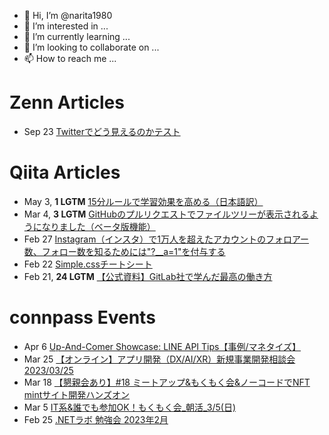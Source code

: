 - 👋 Hi, I’m @narita1980
- 👀 I’m interested in ...
- 🌱 I’m currently learning ...
- 💞️ I’m looking to collaborate on ...
- 📫 How to reach me ...

# Zenn Articles

<!-- profile updater begin: zenn -->
- Sep 23 [Twitterでどう見えるのかテスト](https://zenn.dev/narita1980/articles/cbb21f8d7f785752d6ac)
<!-- profile updater end: zenn -->

# Qiita Articles

<!-- profile updater begin: qiita -->
- May 3, **1 LGTM** [15分ルールで学習効果を高める（日本語訳）](https://qiita.com/narita1980/items/d0ad5246344fc6e4380f)
- Mar 4, **3 LGTM** [GitHubのプルリクエストでファイルツリーが表示されるようになりました（ベータ版機能）](https://qiita.com/narita1980/items/bee2c5232342a51e0415)
- Feb 27 [Instagram（インスタ）で1万人を超えたアカウントのフォロアー数、フォロー数を知るためには"?__a=1"を付与する](https://qiita.com/narita1980/items/630b7014fa893461b991)
- Feb 22 [Simple.cssチートシート](https://qiita.com/narita1980/items/fd2ccf0e91944aab9fd5)
- Feb 21, **24 LGTM** [【公式資料】GitLab社で学んだ最高の働き方](https://qiita.com/narita1980/items/d7d142c2bb6312cb9ad6)
<!-- profile updater end: qiita -->

# connpass Events

<!-- profile updater begin: connpass -->
- Apr 6 [Up-And-Comer Showcase: LINE API Tips【事例/マネタイズ】](https://linedevelopercommunity.connpass.com/event/275767/)
- Mar 25 [【オンライン】アプリ開発（DX/AI/XR）新規事業開発相談会 2023/03/25](https://kobe-driven-dev.connpass.com/event/276440/)
- Mar 18 [【懇親会あり】#18 ミートアップ&もくもく会&ノーコードでNFT mintサイト開発ハンズオン](https://buildweekend.connpass.com/event/275253/)
- Mar 5 [IT系&誰でも参加OK！もくもく会_朝活_3/5(日)](https://morimori.connpass.com/event/276438/)
- Feb 25 [.NETラボ 勉強会 2023年2月](https://dotnetlab.connpass.com/event/274420/)
<!-- profile updater end: connpass -->

<!---
narita1980/narita1980 is a ✨ special ✨ repository because its `README.md` (this file) appears on your GitHub profile.
You can click the Preview link to take a look at your changes.
--->
